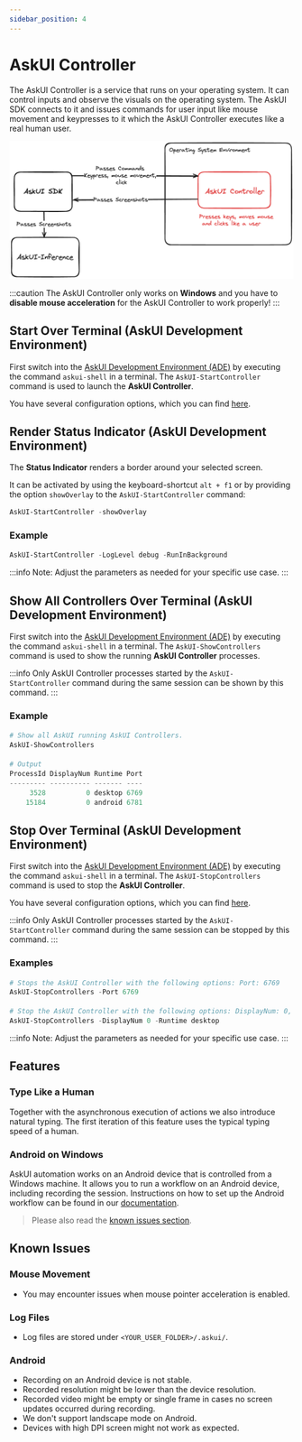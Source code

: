 ```yaml
---
sidebar_position: 4
---
```


# AskUI Controller
The AskUI Controller is a service that runs on your operating system. It can control inputs and observe the visuals on the operating system. The AskUI SDK connects to it and issues commands for user input like mouse movement and keypresses to it which the AskUI Controller executes like a real human user.

![Architecture drawing how the AskUI Controller works together with AskUI SDK. The AskUI Controller runs in an environment and executes commands given to it by AskUI SDK: keypresses, mouse movement and clicks. It also takes screenshots and sends them over the AskUI SDK to the AskUI Inference.](./images/askui-device-controller-simple-architecture.png)

:::caution
The AskUI Controller only works on __Windows__ and you have to __disable mouse acceleration__ for the AskUI Controller to work properly!
:::

## Start Over Terminal (AskUI Development Environment)
First switch into the [AskUI Development Environment (ADE)](AskUI-Development-Environment.md) by executing the command `askui-shell` in a terminal. The `AskUI-StartController` command is used to launch the **AskUI Controller**.

You have several configuration options, which you can find [here](AskUI-Development-Environment.md#askui-controller-management).

## Render Status Indicator (AskUI Development Environment)
The **Status Indicator** renders a border around your selected screen.

It can be activated by using the keyboard-shortcut `alt + f1` or by providing the option `showOverlay` to the `AskUI-StartController` command:

```powershell
AskUI-StartController -showOverlay
```

### Example

```powershell
AskUI-StartController -LogLevel debug -RunInBackground
```
:::info
Note: Adjust the parameters as needed for your specific use case.
:::

## Show All Controllers Over Terminal (AskUI Development Environment)
First switch into the [AskUI Development Environment (ADE)](AskUI-Development-Environment.md) by executing the command `askui-shell` in a terminal. The `AskUI-ShowControllers` command is used to show the running **AskUI Controller** processes.

:::info
Only AskUI Controller processes started by the `AskUI-StartController` command during the same session can be shown by this command.
:::

### Example

```powershell
# Show all AskUI running AskUI Controllers.
AskUI-ShowControllers

# Output
ProcessId DisplayNum Runtime Port
--------- ---------- ------- ----
     3528          0 desktop 6769
    15184          0 android 6781
```

## Stop Over Terminal (AskUI Development Environment)
First switch into the [AskUI Development Environment (ADE)](AskUI-Development-Environment.md) by executing the command `askui-shell` in a terminal. The `AskUI-StopControllers` command is used to stop the **AskUI Controller**.

You have several configuration options, which you can find [here](AskUI-Development-Environment.md#askui-controller-management).

:::info
Only AskUI Controller processes started by the `AskUI-StartController` command during the same session can be stopped by this command.
:::

### Examples

```powershell
# Stops the AskUI Controller with the following options: Port: 6769
AskUI-StopControllers -Port 6769

# Stop the AskUI Controller with the following options: DisplayNum: 0, Runtime: desktop
AskUI-StopControllers -DisplayNum 0 -Runtime desktop
```

:::info
Note: Adjust the parameters as needed for your specific use case.
:::

## Features

### Type Like a Human
Together with the asynchronous execution of actions we also introduce natural typing. The 
first iteration of this feature uses the typical typing speed of a human.

### Android on Windows
AskUI automation works on an Android device that is controlled from a Windows machine. It allows you to run a workflow on an Android device, including recording the session. Instructions on how to set up the Android workflow can be found in our [documentation](../../general/04-Executing%20Automations/mobile-automation.md).

> Please also read the [known issues section](#known-issues).

## Known Issues

### Mouse Movement
- You may encounter issues when mouse pointer acceleration is enabled.

### Log Files
- Log files are stored under `<YOUR_USER_FOLDER>/.askui/`.

### Android
- Recording on an Android device is not stable.
- Recorded resolution might be lower than the device resolution.
- Recorded video might be empty or single frame in cases no screen updates occurred during recording.
- We don't support landscape mode on Android.
- Devices with high DPI screen might not work as expected.
